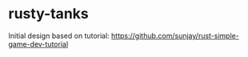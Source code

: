 # rusty-tanks

Initial design based on tutorial: <https://github.com/sunjay/rust-simple-game-dev-tutorial>
